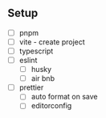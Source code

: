 ## Setup
- [ ] pnpm
- [ ] vite - create project
- [ ] typescript 
- [ ] eslint
  - [ ] husky
  - [ ] air bnb
- [ ] prettier
  - [ ] auto format on save
  - [ ] editorconfig